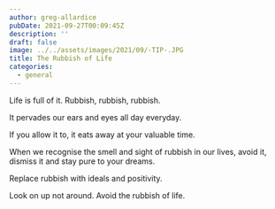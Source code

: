 ```yaml
---
author: greg-allardice
pubDate: 2021-09-27T00:09:45Z
description: ''
draft: false
image: ../../assets/images/2021/09/-TIP-.JPG
title: The Rubbish of Life
categories:
  - general
---
```


Life is full of it. Rubbish, rubbish, rubbish.

It pervades our ears and eyes all day everyday.

If you allow it to, it eats away at your valuable time.

When we recognise the smell and sight of rubbish in our lives, avoid it, dismiss it and stay pure to your dreams.

Replace rubbish with ideals and positivity.

Look on up not around. Avoid the rubbish of life.
